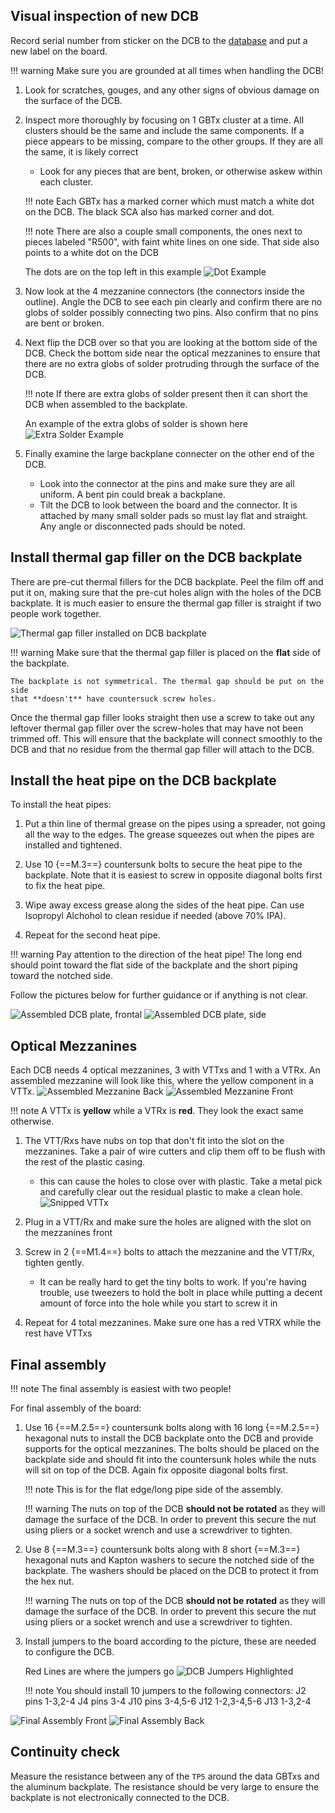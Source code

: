 ## Visual inspection of new DCB

Record serial number from sticker on the DCB to the
[database](https://docs.google.com/spreadsheets/d/1KjXGhOFzi0SZPsozpKzxGjVtfr4kkS_Hv5EigUwKOj8/edit "Database")
and put a new label on the board.

!!! warning
    Make sure you are grounded at all times when handling the DCB!

1. Look for scratches, gouges, and any other signs of obvious damage on the
   surface of the DCB.

2. Inspect more thoroughly by focusing on 1 GBTx cluster at a time. All clusters
   should be the same and include the same components. If a piece appears to be
   missing, compare to the other groups. If they are all the same, it is likely
   correct
    - Look for any pieces that are bent, broken, or otherwise askew within each
      cluster.

    !!! note
        Each GBTx has a marked corner which must match a white dot on the DCB.
        The black SCA also has marked corner and dot.

    !!! note
        There are also a couple small components, the ones next to pieces
        labeled "R500", with faint white lines on one side. That side also
        points to a white dot on the DCB

    The dots are on the top left in this example
    ![Dot Example](white_dot.jpg)


3. Now look at the 4 mezzanine connectors (the connectors inside the outline).
   Angle the DCB to see each pin clearly and confirm there are no globs of
   solder possibly connecting two pins. Also confirm that no pins are bent or
   broken.

4. Next flip the DCB over so that you are looking at the bottom side of the
   DCB. Check the bottom side near the optical mezzanines to ensure that there
   are no extra globs of solder protruding through the surface of the DCB.

    !!! note
        If there are extra globs of solder present then it can short the DCB
        when assembled to the backplate.

    An example of the extra globs of solder is shown here
    ![Extra Solder Example](extra_solder_DCB.jpg)

5. Finally examine the large backplane connecter on the other end of the DCB.
    - Look into the connector at the pins and make sure they are all uniform.
      A bent pin could break a backplane.
    - Tilt the DCB to look between the board and the connector. It is attached
      by many small solder pads so must lay flat and straight. Any angle or
      disconnected pads should be noted.


## Install thermal gap filler on the DCB backplate

There are pre-cut thermal fillers for the DCB backplate. Peel the film off and
put it on, making sure that the pre-cut holes align with the holes of the DCB
backplate. It is much easier to ensure the thermal gap filler is straight if
two people work together.

![Thermal gap filler installed on DCB backplate](thermal_gap_filler_on_the_backplate.jpg)

!!! warning
    Make sure that the thermal gap filler is placed on the **flat** side of the
    backplate.

    The backplate is not symmetrical. The thermal gap should be put on the side
    that **doesn't** have countersuck screw holes.

Once the thermal gap filler looks straight then use a screw to take out any
leftover thermal gap filler over the screw-holes that may have not been trimmed
off. This will ensure that the backplate will connect smoothly to the DCB and
that no residue from the thermal gap filler will attach to the DCB.


## Install the heat pipe on the DCB backplate

To install the heat pipes:

1. Put a thin line of thermal grease on the pipes using a spreader, not going
   all the way to the edges. The grease squeezes out when the pipes are
   installed and tightened.

2. Use 10 {==M.3==} countersunk bolts to secure the heat pipe to the
   backplate. Note that it is easiest to screw in opposite diagonal bolts
   first to fix the heat pipe.

4. Wipe away excess grease along the sides of the heat pipe. Can use Isopropyl
   Alchohol to clean residue if needed (above 70% IPA).

3. Repeat for the second heat pipe.

!!! warning
    Pay attention to the direction of the heat pipe! The long end should point
    toward the flat side of the backplate and the short piping toward the
    notched side.

Follow the pictures below for further guidance or if anything is not clear.

![Assembled DCB plate, frontal](assembled_dcb_backplate_front.jpg)
![Assembled DCB plate, side](assembled_dcb_backplate_side.jpg)


## Optical Mezzanines

Each DCB needs 4 optical mezzanines, 3 with VTTxs and 1 with a VTRx. An
assembled mezzanine will look like this, where the yellow component in a VTTx.
![Assembled Mezzanine Back](New_opt_mezz_VTTx_05.jpg)
![Assembled Mezzanine Front](New_opt_mezz_VTTx_11.jpg)

!!! note
    A VTTx is **yellow** while a VTRx is **red**. They look the exact same
    otherwise.

1. The VTT/Rxs have nubs on top that don't fit into the slot on the mezzanines.
   Take a pair of wire cutters and clip them off to be flush with the rest of
   the plastic casing.
    - this can cause the holes to close over with plastic. Take a metal pick
      and carefully clear out the residual plastic to make a clean hole.
    ![Snipped VTTx](New_opt_mezz_VTTx_14.jpg)

2. Plug in a VTT/Rx and make sure the holes are aligned with the slot on the
   mezzanines front

3. Screw in 2 {==M1.4==} bolts to attach the mezzanine and the VTT/Rx, tighten
   gently.
    - It can be really hard to get the tiny bolts to work. If you're having
      trouble, use tweezers to hold the bolt in place while putting a decent
      amount of force into the hole while you start to screw it in

4. Repeat for 4 total mezzanines. Make sure one has a red VTRX while the rest
   have VTTxs


## Final assembly

!!! note
    The final assembly is easiest with two people!

For final assembly of the board:

1. Use 16 {==M.2.5==} countersunk bolts along with 16 long {==M.2.5==}
   hexagonal nuts to install the DCB backplate onto the DCB and provide
   supports for the optical mezzanines. The bolts should be placed on the
   backplate side and should fit into the countersunk holes while the nuts will
   sit on top of the DCB. Again fix opposite diagonal bolts first.

    !!! note
        This is for the flat edge/long pipe side of the assembly.

    !!! warning
        The nuts on top of the DCB **should not be rotated** as they will
        damage the surface of the DCB. In order to prevent this secure the nut
        using pliers or a socket wrench and use a screwdriver to tighten.

2. Use 8 {==M.3==} countersunk bolts along with 8 short {==M.3==} hexagonal nuts
   and Kapton washers to secure the notched side of the backplate. The washers
   should be placed on the DCB to protect it from the hex nut.

    !!! warning
        The nuts on top of the DCB **should not be rotated** as they will
        damage the surface of the DCB. In order to prevent this secure the nut
        using pliers or a socket wrench and use a screwdriver to tighten.

3. Install jumpers to the board according to the picture, these are needed
   to configure the DCB.

    Red Lines are where the jumpers go
    ![DCB Jumpers Highlighted](New_DCB_1_LI.jpg)

    !!! note
        You should install 10 jumpers to the following connectors:
    J2 pins 1-3,2-4
    J4 pins 3-4
    J10 pins 3-4,5-6
    J12 1-2,3-4,5-6
    J13 1-3,2-4

![Final Assembly Front](New_DCB_mechanics_5.jpg)
![Final Assembly Back](New_DCB_mechanics_6.jpg)


## Continuity check

Measure the resistance between any of the `TP5` around the data GBTxs and the
aluminum backplate. The resistance should be very large to ensure the backplate
is not electronically connected to the DCB.
